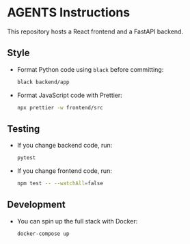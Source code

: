 # AGENTS Instructions

This repository hosts a React frontend and a FastAPI backend.

## Style
- Format Python code using `black` before committing:
  ```bash
  black backend/app
  ```
- Format JavaScript code with Prettier:
  ```bash
  npx prettier -w frontend/src
  ```

## Testing
- If you change backend code, run:
  ```bash
  pytest
  ```
- If you change frontend code, run:
  ```bash
  npm test -- --watchAll=false
  ```

## Development
- You can spin up the full stack with Docker:
  ```bash
  docker-compose up
  ```

